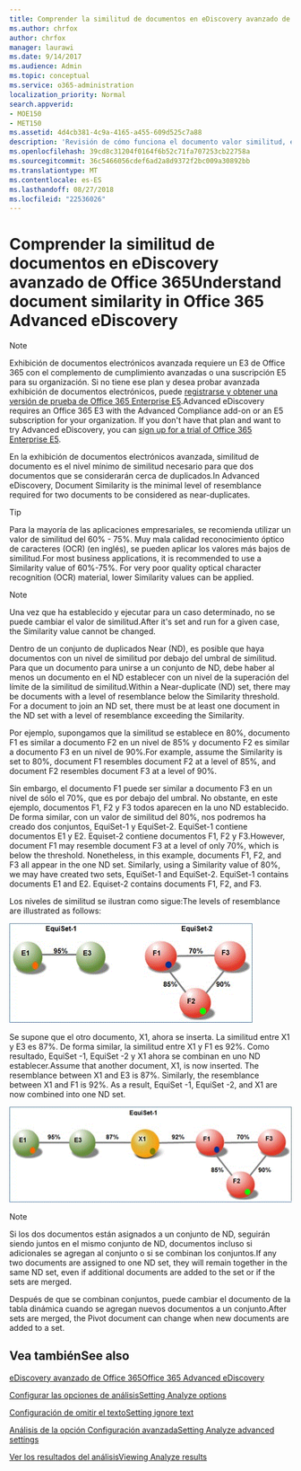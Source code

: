 ```yaml
---
title: Comprender la similitud de documentos en eDiscovery avanzado de Office 365
ms.author: chrfox
author: chrfox
manager: laurawi
ms.date: 9/14/2017
ms.audience: Admin
ms.topic: conceptual
ms.service: o365-administration
localization_priority: Normal
search.appverid:
- MOE150
- MET150
ms.assetid: 4d4cb381-4c9a-4165-a455-609d525c7a88
description: 'Revisión de cómo funciona el documento valor similitud, el nivel mínimo de similitud para los dos archivos se considere cerca de duplicados, en la exhibición de documentos electrónicos avanzada de Office 365. '
ms.openlocfilehash: 39cd8c31204f0164f6b52c71fa707253cb22758a
ms.sourcegitcommit: 36c5466056cdef6ad2a8d9372f2bc009a30892bb
ms.translationtype: MT
ms.contentlocale: es-ES
ms.lasthandoff: 08/27/2018
ms.locfileid: "22536026"
---
```

# <a name="understand-document-similarity-in-office-365-advanced-ediscovery"></a><span data-ttu-id="d6046-103">Comprender la similitud de documentos en eDiscovery avanzado de Office 365</span><span class="sxs-lookup"><span data-stu-id="d6046-103">Understand document similarity in Office 365 Advanced eDiscovery</span></span>

> [!NOTE]
> <span data-ttu-id="d6046-p101">Exhibición de documentos electrónicos avanzada requiere un E3 de Office 365 con el complemento de cumplimiento avanzadas o una suscripción E5 para su organización. Si no tiene ese plan y desea probar avanzada exhibición de documentos electrónicos, puede [registrarse y obtener una versión de prueba de Office 365 Enterprise E5](https://go.microsoft.com/fwlink/p/?LinkID=698279).</span><span class="sxs-lookup"><span data-stu-id="d6046-p101">Advanced eDiscovery requires an Office 365 E3 with the Advanced Compliance add-on or an E5 subscription for your organization. If you don't have that plan and want to try Advanced eDiscovery, you can [sign up for a trial of Office 365 Enterprise E5](https://go.microsoft.com/fwlink/p/?LinkID=698279).</span></span> 
  
<span data-ttu-id="d6046-106">En la exhibición de documentos electrónicos avanzada, similitud de documento es el nivel mínimo de similitud necesario para que dos documentos que se considerarán cerca de duplicados.</span><span class="sxs-lookup"><span data-stu-id="d6046-106">In Advanced eDiscovery, Document Similarity is the minimal level of resemblance required for two documents to be considered as near-duplicates.</span></span>
  
> [!TIP]
> <span data-ttu-id="d6046-p102">Para la mayoría de las aplicaciones empresariales, se recomienda utilizar un valor de similitud del 60% - 75%. Muy mala calidad reconocimiento óptico de caracteres (OCR) (en inglés), se pueden aplicar los valores más bajos de similitud.</span><span class="sxs-lookup"><span data-stu-id="d6046-p102">For most business applications, it is recommended to use a Similarity value of 60%-75%. For very poor quality optical character recognition (OCR) material, lower Similarity values can be applied.</span></span> 
  
> [!NOTE]
> <span data-ttu-id="d6046-109">Una vez que ha establecido y ejecutar para un caso determinado, no se puede cambiar el valor de similitud.</span><span class="sxs-lookup"><span data-stu-id="d6046-109">After it's set and run for a given case, the Similarity value cannot be changed.</span></span> 
  
<span data-ttu-id="d6046-p103">Dentro de un conjunto de duplicados Near (ND), es posible que haya documentos con un nivel de similitud por debajo del umbral de similitud. Para que un documento para unirse a un conjunto de ND, debe haber al menos un documento en el ND establecer con un nivel de la superación del límite de la similitud de similitud.</span><span class="sxs-lookup"><span data-stu-id="d6046-p103">Within a Near-duplicate (ND) set, there may be documents with a level of resemblance below the Similarity threshold. For a document to join an ND set, there must be at least one document in the ND set with a level of resemblance exceeding the Similarity.</span></span> 
  
<span data-ttu-id="d6046-112">Por ejemplo, supongamos que la similitud se establece en 80%, documento F1 es similar a documento F2 en un nivel de 85% y documento F2 es similar a documento F3 en un nivel de 90%.</span><span class="sxs-lookup"><span data-stu-id="d6046-112">For example, assume the Similarity is set to 80%, document F1 resembles document F2 at a level of 85%, and document F2 resembles document F3 at a level of 90%.</span></span> 
  
<span data-ttu-id="d6046-p104">Sin embargo, el documento F1 puede ser similar a documento F3 en un nivel de sólo el 70%, que es por debajo del umbral. No obstante, en este ejemplo, documentos F1, F2 y F3 todos aparecen en la uno ND establecido. De forma similar, con un valor de similitud del 80%, nos podremos ha creado dos conjuntos, EquiSet-1 y EquiSet-2. EquiSet-1 contiene documentos E1 y E2. Equiset-2 contiene documentos F1, F2 y F3.</span><span class="sxs-lookup"><span data-stu-id="d6046-p104">However, document F1 may resemble document F3 at a level of only 70%, which is below the threshold. Nonetheless, in this example, documents F1, F2, and F3 all appear in the one ND set. Similarly, using a Similarity value of 80%, we may have created two sets, EquiSet-1 and EquiSet-2. EquiSet-1 contains documents E1 and E2. Equiset-2 contains documents F1, F2, and F3.</span></span> 
  
<span data-ttu-id="d6046-118">Los niveles de similitud se ilustran como sigue:</span><span class="sxs-lookup"><span data-stu-id="d6046-118">The levels of resemblance are illustrated as follows:</span></span>
  
![Similitud de documentos](media/3907ea7d-e28a-4027-8fc3-be090dd39144.gif)
  
<span data-ttu-id="d6046-p105">Se supone que el otro documento, X1, ahora se inserta. La similitud entre X1 y E3 es 87%. De forma similar, la similitud entre X1 y F1 es 92%. Como resultado, EquiSet -1, EquiSet -2 y X1 ahora se combinan en uno ND establecer.</span><span class="sxs-lookup"><span data-stu-id="d6046-p105">Assume that another document, X1, is now inserted. The resemblance between X1 and E3 is 87%. Similarly, the resemblance between X1 and F1 is 92%. As a result, EquiSet -1, EquiSet -2, and X1 are now combined into one ND set.</span></span>
  
![Similitud de documentos](media/d140d347-33d5-475a-af04-594a0f2ab13d.gif)
  
> [!NOTE]
> <span data-ttu-id="d6046-125">Si los dos documentos están asignados a un conjunto de ND, seguirán siendo juntos en el mismo conjunto de ND, documentos incluso si adicionales se agregan al conjunto o si se combinan los conjuntos.</span><span class="sxs-lookup"><span data-stu-id="d6046-125">If any two documents are assigned to one ND set, they will remain together in the same ND set, even if additional documents are added to the set or if the sets are merged.</span></span> 
  
<span data-ttu-id="d6046-126">Después de que se combinan conjuntos, puede cambiar el documento de la tabla dinámica cuando se agregan nuevos documentos a un conjunto.</span><span class="sxs-lookup"><span data-stu-id="d6046-126">After sets are merged, the Pivot document can change when new documents are added to a set.</span></span> 
  
## <a name="see-also"></a><span data-ttu-id="d6046-127">Vea también</span><span class="sxs-lookup"><span data-stu-id="d6046-127">See also</span></span>

[<span data-ttu-id="d6046-128">eDiscovery avanzado de Office 365</span><span class="sxs-lookup"><span data-stu-id="d6046-128">Office 365 Advanced eDiscovery</span></span>](office-365-advanced-ediscovery.md)
  
[<span data-ttu-id="d6046-129">Configurar las opciones de análisis</span><span class="sxs-lookup"><span data-stu-id="d6046-129">Setting Analyze options</span></span>](set-analyze-options-in-advanced-ediscovery.md)
  
[<span data-ttu-id="d6046-130">Configuración de omitir el texto</span><span class="sxs-lookup"><span data-stu-id="d6046-130">Setting ignore text</span></span>](set-ignore-text-in-advanced-ediscovery.md)
  
[<span data-ttu-id="d6046-131">Análisis de la opción Configuración avanzada</span><span class="sxs-lookup"><span data-stu-id="d6046-131">Setting Analyze advanced settings</span></span>](set-analyze-advanced-settings-in-advanced-ediscovery.md)
  
[<span data-ttu-id="d6046-132">Ver los resultados del análisis</span><span class="sxs-lookup"><span data-stu-id="d6046-132">Viewing Analyze results</span></span>](view-analyze-results-in-advanced-ediscovery.md)

